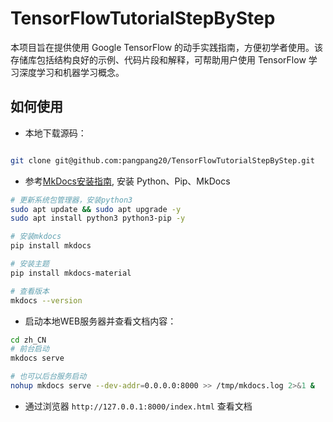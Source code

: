 # TensorFlowTutorialStepByStep

本项目旨在提供使用 Google TensorFlow 的动手实践指南，方便初学者使用。该存储库包括结构良好的示例、代码片段和解释，可帮助用户使用 TensorFlow 学习深度学习和机器学习概念。

## 如何使用

* 本地下载源码：

``` bash

git clone git@github.com:pangpang20/TensorFlowTutorialStepByStep.git

```

* 参考[MkDocs安装指南](https://www.mkdocs.org/#installation), 安装 Python、Pip、MkDocs 

```bash
# 更新系统包管理器，安装python3
sudo apt update && sudo apt upgrade -y
sudo apt install python3 python3-pip -y

# 安装mkdocs
pip install mkdocs

# 安装主题
pip install mkdocs-material

# 查看版本
mkdocs --version
```
 

* 启动本地WEB服务器并查看文档内容：

```bash
cd zh_CN
# 前台启动
mkdocs serve

# 也可以后台服务启动
nohup mkdocs serve --dev-addr=0.0.0.0:8000 >> /tmp/mkdocs.log 2>&1 &

```

* 通过浏览器 `http://127.0.0.1:8000/index.html` 查看文档